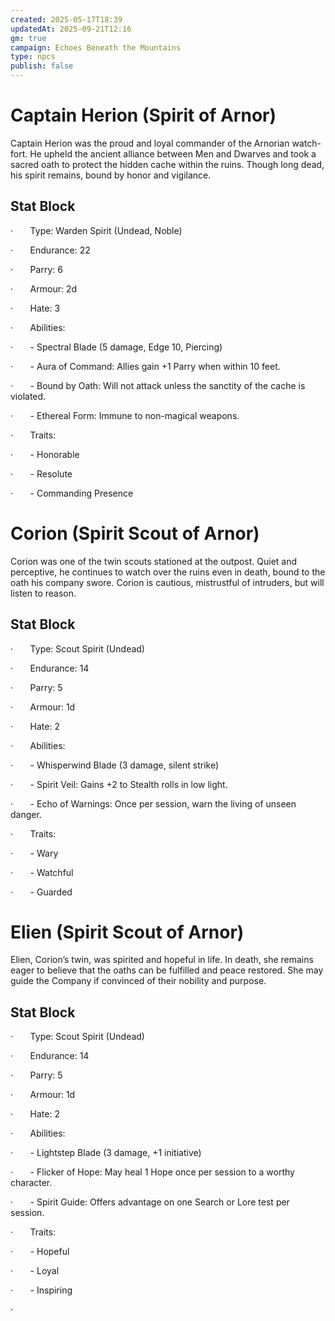```yaml
---
created: 2025-05-17T18:39
updatedAt: 2025-09-21T12:16
gm: true
campaign: Echoes Beneath the Mountains
type: npcs
publish: false
---
```

# Captain Herion (Spirit of Arnor)

Captain Herion was the proud and loyal commander of the Arnorian watch-fort. He upheld the ancient alliance between Men and Dwarves and took a sacred oath to protect the hidden cache within the ruins. Though long dead, his spirit remains, bound by honor and vigilance.

## Stat Block

·       Type: Warden Spirit (Undead, Noble)

·       Endurance: 22

·       Parry: 6

·       Armour: 2d

·       Hate: 3

·       Abilities:

·       - Spectral Blade (5 damage, Edge 10, Piercing)

·       - Aura of Command: Allies gain +1 Parry when within 10 feet.

·       - Bound by Oath: Will not attack unless the sanctity of the cache is violated.

·       - Ethereal Form: Immune to non-magical weapons.

·       Traits:

·       - Honorable

·       - Resolute

·       - Commanding Presence

# Corion (Spirit Scout of Arnor)

Corion was one of the twin scouts stationed at the outpost. Quiet and perceptive, he continues to watch over the ruins even in death, bound to the oath his company swore. Corion is cautious, mistrustful of intruders, but will listen to reason.

## Stat Block

·       Type: Scout Spirit (Undead)

·       Endurance: 14

·       Parry: 5

·       Armour: 1d

·       Hate: 2

·       Abilities:

·       - Whisperwind Blade (3 damage, silent strike)

·       - Spirit Veil: Gains +2 to Stealth rolls in low light.

·       - Echo of Warnings: Once per session, warn the living of unseen danger.

·       Traits:

·       - Wary

·       - Watchful

·       - Guarded

# Elien (Spirit Scout of Arnor)

Elien, Corion’s twin, was spirited and hopeful in life. In death, she remains eager to believe that the oaths can be fulfilled and peace restored. She may guide the Company if convinced of their nobility and purpose.

## Stat Block

·       Type: Scout Spirit (Undead)

·       Endurance: 14

·       Parry: 5

·       Armour: 1d

·       Hate: 2

·       Abilities:

·       - Lightstep Blade (3 damage, +1 initiative)

·       - Flicker of Hope: May heal 1 Hope once per session to a worthy character.

·       - Spirit Guide: Offers advantage on one Search or Lore test per session.

·       Traits:

·       - Hopeful

·       - Loyal

·       - Inspiring

·